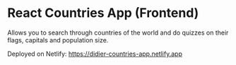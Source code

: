 # React Countries App (Frontend)
Allows you to search through countries of the world and do quizzes on their flags, capitals and population size. 

Deployed on Netlify: https://didier-countries-app.netlify.app
